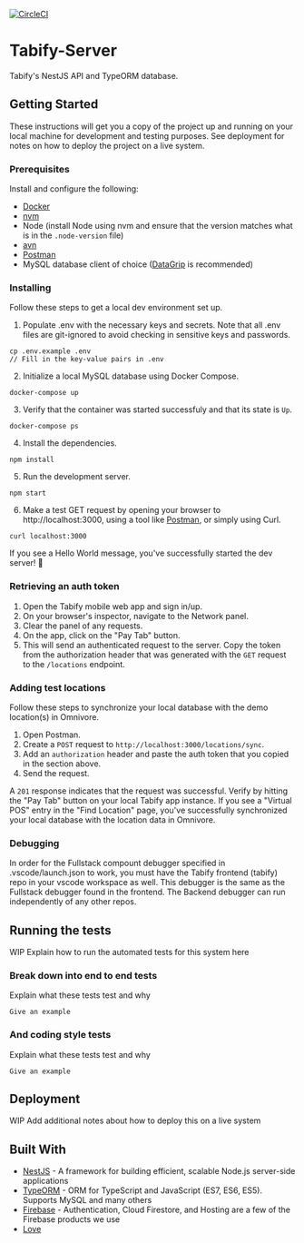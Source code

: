 [![CircleCI](https://circleci.com/gh/raychz/tabify-server.svg?style=svg&circle-token=957db853568e352e6625c6b61c5e20b16afadb4d)](https://circleci.com/gh/raychz/tabify-server)

# Tabify-Server

Tabify's NestJS API and TypeORM database.

## Getting Started

These instructions will get you a copy of the project up and running on your local machine for development and testing purposes. See deployment for notes on how to deploy the project on a live system.

### Prerequisites

Install and configure the following:
- [Docker](https://docs.docker.com/install/)
- [nvm](https://github.com/nvm-sh/nvm#installing-and-updating)
- Node (install Node using nvm and ensure that the version matches what is in the `.node-version` file)
- [avn](https://github.com/wbyoung/avn)
- [Postman](https://www.getpostman.com/)
- MySQL database client of choice ([DataGrip](https://www.jetbrains.com/datagrip/download/) is recommended)

### Installing

Follow these steps to get a local dev environment set up.

1. Populate .env with the necessary keys and secrets. Note that all .env files are git-ignored to avoid checking in sensitive keys and passwords.

```
cp .env.example .env
// Fill in the key-value pairs in .env
```

2. Initialize a local MySQL database using Docker Compose.

```
docker-compose up
```

3. Verify that the container was started successfuly and that its state is `Up`.

```
docker-compose ps
```

4. Install the dependencies.

```
npm install
```

5. Run the development server.
```
npm start
```

6. Make a test GET request by opening your browser to http://localhost:3000, using a tool like [Postman](https://www.getpostman.com/), or simply using Curl.
```
curl localhost:3000
```

If you see a Hello World message, you've successfully started the dev server! 🎉

### Retrieving an auth token

1. Open the Tabify mobile web app and sign in/up.
2. On your browser's inspector, navigate to the Network panel.
3. Clear the panel of any requests.
4. On the app, click on the "Pay Tab" button.
5. This will send an authenticated request to the server. Copy the token from the authorization header that was generated with the `GET` request to the `/locations` endpoint.

### Adding test locations

Follow these steps to synchronize your local database with the demo location(s) in Omnivore.

1. Open Postman.
2. Create a `POST` request to `http://localhost:3000/locations/sync`.
3. Add an `authorization` header and paste the auth token that you copied in the section above.
4. Send the request.

A `201` response indicates that the request was successful. Verify by hitting the "Pay Tab" button on your local Tabify app instance. If you see a "Virtual POS" entry in the "Find Location" page, you've successfully synchronized your local database with the location data in Omnivore.

### Debugging

 In order for the Fullstack compount debugger specified in .vscode/launch.json to work, you must have the Tabify frontend (tabify) repo in your vscode workspace as well. This debugger is the same as the Fullstack debugger found in the frontend. The Backend debugger can run independently of any other repos.

## Running the tests

WIP Explain how to run the automated tests for this system here

### Break down into end to end tests

Explain what these tests test and why

```
Give an example
```

### And coding style tests

Explain what these tests test and why

```
Give an example
```

## Deployment

WIP Add additional notes about how to deploy this on a live system

## Built With

* [NestJS](https://docs.nestjs.com/) - A framework for building efficient, scalable Node.js server-side applications
* [TypeORM](https://typeorm.io/#/) - ORM for TypeScript and JavaScript (ES7, ES6, ES5). Supports MySQL and many others
* [Firebase](https://firebase.google.com/) - Authentication, Cloud Firestore, and Hosting are a few of the Firebase products we use
* [Love](https://www.goodtherapy.org/blog/psychpedia/love)
